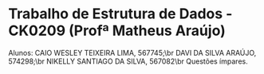 # Trabalho de Estrutura de Dados - CK0209 (Profª Matheus Araújo)
Alunos: CAIO WESLEY TEIXEIRA LIMA, 567745;\br
        DAVI DA SILVA ARAÚJO, 574298;\br
        NIKELLY SANTIAGO DA SILVA, 567082\br
Questões ímpares.
